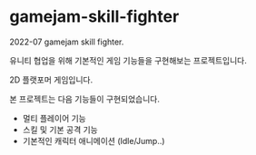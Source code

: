 # gamejam-skill-fighter
2022-07 gamejam skill fighter.

유니티 협업을 위해 기본적인 게임 기능들을 구현해보는 프로젝트입니다.

2D 플랫포머 게임입니다.


본 프로젝트는 다음 기능들이 구현되었습니다.

- 멀티 플레이어 기능
- 스킬 및 기본 공격 기능
- 기본적인 캐릭터 애니메이션 (Idle/Jump..)
